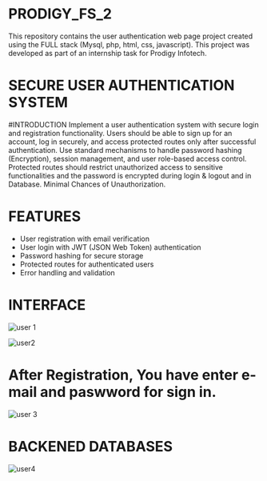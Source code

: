 # PRODIGY_FS_2
This repository contains the user authentication web page project created using the FULL stack (Mysql, php, html, css, javascript). This project was developed as part of an internship task for Prodigy Infotech.

# SECURE USER AUTHENTICATION SYSTEM
#INTRODUCTION
Implement a user authentication system with secure login and registration functionality. Users should be able to sign up for an account, log in securely, and access protected routes only after successful authentication. Use standard mechanisms to handle password hashing (Encryption), session management, and user role-based access control. Protected routes should restrict unauthorized access to sensitive functionalities and the password is encrypted during login & logout and in Database. Minimal Chances of Unauthorization.

# FEATURES
<ul>
<li>User registration with email verification</li>
<li>User login with JWT (JSON Web Token) authentication</li>
<li>Password hashing for secure storage</li>
<li>Protected routes for authenticated users</li>
<li>Error handling and validation</li>
</ul>

# INTERFACE

![user 1](https://github.com/user-attachments/assets/934dbe56-3d7a-42ca-8650-b45df6fb3c72)



![user2](https://github.com/user-attachments/assets/950723fb-783e-475e-bad0-893d5d6bfc2d)

# After Registration, You have enter e-mail and paswword for sign in.

![user 3](https://github.com/user-attachments/assets/1782c117-b8aa-46bf-89ff-2c4c21a0ce37)
# BACKENED DATABASES
![user4](https://github.com/user-attachments/assets/047ad998-f5d9-478b-a480-6b7b626ba6d4)
